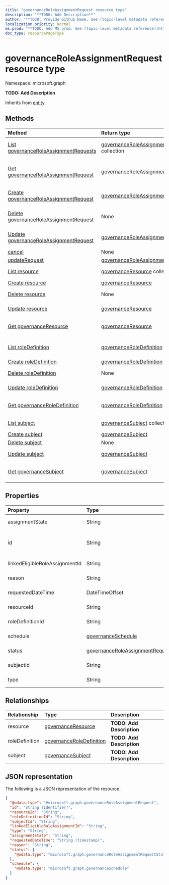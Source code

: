 ```yaml
---
title: "governanceRoleAssignmentRequest resource type"
description: "**TODO: Add Description**"
author: "**TODO: Provide Github Name. See [topic-level metadata reference](https://msgo.azurewebsites.net/add/document/guidelines/metadata.html#topic-level-metadata)**"
localization_priority: Normal
ms.prod: "**TODO: Add MS prod. See [topic-level metadata reference](https://msgo.azurewebsites.net/add/document/guidelines/metadata.html#topic-level-metadata)**"
doc_type: resourcePageType
---
```


# governanceRoleAssignmentRequest resource type


Namespace: microsoft.graph

**TODO: Add Description**


Inherits from [entity](../resources/entity.md).

## Methods
|Method|Return type|Description|
|:---|:---|:---|
|[List governanceRoleAssignmentRequests](../api/governanceroleassignmentrequest-list.md)|[governanceRoleAssignmentRequest](../resources/governanceroleassignmentrequest.md) collection|Get a list of the [governanceRoleAssignmentRequest](../resources/governanceroleassignmentrequest.md) objects and their properties.|
|[Get governanceRoleAssignmentRequest](../api/governanceroleassignmentrequest-get.md)|[governanceRoleAssignmentRequest](../resources/governanceroleassignmentrequest.md)|Read the properties and relationships of a [governanceRoleAssignmentRequest](../resources/governanceroleassignmentrequest.md) object.|
|[Create governanceRoleAssignmentRequest](../api/governanceroleassignmentrequest-post-governanceroleassignmentrequests.md)|[governanceRoleAssignmentRequest](../resources/governanceroleassignmentrequest.md)|Create a new [governanceRoleAssignmentRequest](../resources/governanceroleassignmentrequest.md) object.|
|[Delete governanceRoleAssignmentRequest](../api/governanceroleassignmentrequest-delete.md)|None|Deletes a [governanceRoleAssignmentRequest](../resources/governanceroleassignmentrequest.md) object.|
|[Update governanceRoleAssignmentRequest](../api/governanceroleassignmentrequest-update.md)|[governanceRoleAssignmentRequest](../resources/governanceroleassignmentrequest.md)|Update the properties of a [governanceRoleAssignmentRequest](../resources/governanceroleassignmentrequest.md) object.|
|[cancel](../api/governanceroleassignmentrequest-cancel.md)|None|**TODO: Add Description**|
|[updateRequest](../api/governanceroleassignmentrequest-updaterequest.md)|[governanceRoleAssignmentRequest](../resources/governanceroleassignmentrequest.md)|**TODO: Add Description**|
|[List resource](../api/governanceroleassignmentrequest-list-resource.md)|[governanceResource](../resources/governanceresource.md) collection|Get the governanceResources from the resource navigation property.|
|[Create resource](../api/governanceroleassignmentrequest-post-resource.md)|[governanceResource](../resources/governanceresource.md)|Create a new resource object.|
|[Delete resource](../api/governanceroleassignmentrequest-delete-resource.md)|None|Delete a [governanceResource](../resources/governanceresource.md) object.|
|[Update resource](../api/governanceroleassignmentrequest-update-resource.md)|[governanceResource](../resources/governanceresource.md)|Update the properties of a resource object.|
|[Get governanceResource](../api/governanceresource-get.md)|[governanceResource](../resources/governanceresource.md)|Read the properties and relationships of a [governanceResource](../resources/governanceresource.md) object.|
|[List roleDefinition](../api/governanceroleassignmentrequest-list-roledefinition.md)|[governanceRoleDefinition](../resources/governanceroledefinition.md) collection|Get the governanceRoleDefinitions from the roleDefinition navigation property.|
|[Create roleDefinition](../api/governanceroleassignmentrequest-post-roledefinition.md)|[governanceRoleDefinition](../resources/governanceroledefinition.md)|Create a new roleDefinition object.|
|[Delete roleDefinition](../api/governanceroleassignmentrequest-delete-roledefinition.md)|None|Delete a [governanceRoleDefinition](../resources/governanceroledefinition.md) object.|
|[Update roleDefinition](../api/governanceroleassignmentrequest-update-roledefinition.md)|[governanceRoleDefinition](../resources/governanceroledefinition.md)|Update the properties of a roleDefinition object.|
|[Get governanceRoleDefinition](../api/governanceroledefinition-get.md)|[governanceRoleDefinition](../resources/governanceroledefinition.md)|Read the properties and relationships of a [governanceRoleDefinition](../resources/governanceroledefinition.md) object.|
|[List subject](../api/governanceroleassignmentrequest-list-subject.md)|[governanceSubject](../resources/governancesubject.md) collection|Get the governanceSubjects from the subject navigation property.|
|[Create subject](../api/governanceroleassignmentrequest-post-subject.md)|[governanceSubject](../resources/governancesubject.md)|Create a new subject object.|
|[Delete subject](../api/governanceroleassignmentrequest-delete-subject.md)|None|Delete a [governanceSubject](../resources/governancesubject.md) object.|
|[Update subject](../api/governanceroleassignmentrequest-update-subject.md)|[governanceSubject](../resources/governancesubject.md)|Update the properties of a subject object.|
|[Get governanceSubject](../api/governancesubject-get.md)|[governanceSubject](../resources/governancesubject.md)|Read the properties and relationships of a [governanceSubject](../resources/governancesubject.md) object.|

## Properties
|Property|Type|Description|
|:---|:---|:---|
|assignmentState|String|**TODO: Add Description**|
|id|String|**TODO: Add Description** Inherited from [entity](../resources/entity.md)|
|linkedEligibleRoleAssignmentId|String|**TODO: Add Description**|
|reason|String|**TODO: Add Description**|
|requestedDateTime|DateTimeOffset|**TODO: Add Description**|
|resourceId|String|**TODO: Add Description**|
|roleDefinitionId|String|**TODO: Add Description**|
|schedule|[governanceSchedule](../resources/governanceschedule.md)|**TODO: Add Description**|
|status|[governanceRoleAssignmentRequestStatus](../resources/governanceroleassignmentrequeststatus.md)|**TODO: Add Description**|
|subjectId|String|**TODO: Add Description**|
|type|String|**TODO: Add Description**|

## Relationships
|Relationship|Type|Description|
|:---|:---|:---|
|resource|[governanceResource](../resources/governanceresource.md)|**TODO: Add Description**|
|roleDefinition|[governanceRoleDefinition](../resources/governanceroledefinition.md)|**TODO: Add Description**|
|subject|[governanceSubject](../resources/governancesubject.md)|**TODO: Add Description**|

## JSON representation
The following is a JSON representation of the resource.
<!-- {
  "blockType": "resource",
  "keyProperty": "id",
  "@odata.type": "microsoft.graph.governanceRoleAssignmentRequest",
  "baseType": "microsoft.graph.entity",
  "openType": false
}
-->
``` json
{
  "@odata.type": "#microsoft.graph.governanceRoleAssignmentRequest",
  "id": "String (identifier)",
  "resourceId": "String",
  "roleDefinitionId": "String",
  "subjectId": "String",
  "linkedEligibleRoleAssignmentId": "String",
  "type": "String",
  "assignmentState": "String",
  "requestedDateTime": "String (timestamp)",
  "reason": "String",
  "status": {
    "@odata.type": "microsoft.graph.governanceRoleAssignmentRequestStatus"
  },
  "schedule": {
    "@odata.type": "microsoft.graph.governanceSchedule"
  }
}
```

